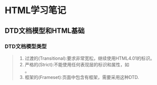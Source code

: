 # HTML学习笔记

## DTD文档模型和HTML基础

### DTD文档模型类型
> 1. 过渡的(Transitional):要求非常宽松，继续使用HTML4.01的标识。
> 2. 严格的(Strict):不能使用任何表现层的标识和属性，如<br>。
> 3. 框架的(Frameset):页面中包含有框架，需要采用这种DTD.
